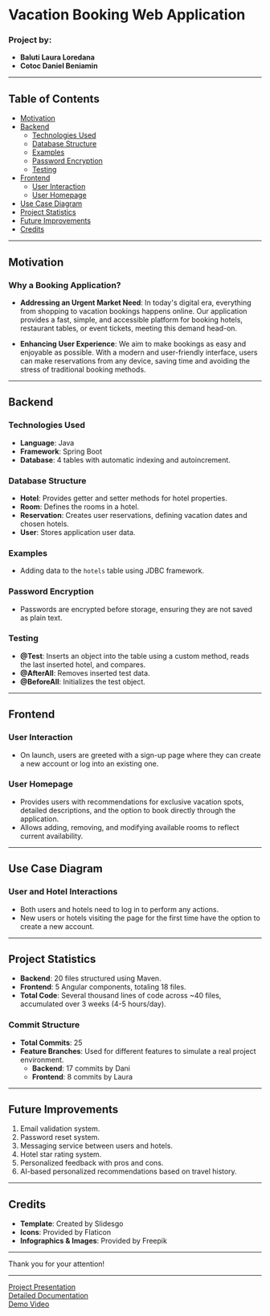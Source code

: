 # Vacation Booking Web Application

### Project by:
- **Baluti Laura Loredana**
- **Cotoc Daniel Beniamin**

---

## Table of Contents
- [Motivation](#motivation)
- [Backend](#backend)
  - [Technologies Used](#technologies-used)
  - [Database Structure](#database-structure)
  - [Examples](#examples)
  - [Password Encryption](#password-encryption)
  - [Testing](#testing)
- [Frontend](#frontend)
  - [User Interaction](#user-interaction)
  - [User Homepage](#user-homepage)
- [Use Case Diagram](#use-case-diagram)
- [Project Statistics](#project-statistics)
- [Future Improvements](#future-improvements)
- [Credits](#credits)

---

## Motivation

### Why a Booking Application?

- **Addressing an Urgent Market Need**: In today's digital era, everything from shopping to vacation bookings happens online. Our application provides a fast, simple, and accessible platform for booking hotels, restaurant tables, or event tickets, meeting this demand head-on.
  
- **Enhancing User Experience**: We aim to make bookings as easy and enjoyable as possible. With a modern and user-friendly interface, users can make reservations from any device, saving time and avoiding the stress of traditional booking methods.

---

## Backend

### Technologies Used
- **Language**: Java
- **Framework**: Spring Boot
- **Database**: 4 tables with automatic indexing and autoincrement.

### Database Structure
- **Hotel**: Provides getter and setter methods for hotel properties.
- **Room**: Defines the rooms in a hotel.
- **Reservation**: Creates user reservations, defining vacation dates and chosen hotels.
- **User**: Stores application user data.

### Examples
- Adding data to the `hotels` table using JDBC framework.

### Password Encryption
- Passwords are encrypted before storage, ensuring they are not saved as plain text.

### Testing
- **@Test**: Inserts an object into the table using a custom method, reads the last inserted hotel, and compares.
- **@AfterAll**: Removes inserted test data.
- **@BeforeAll**: Initializes the test object.

---

## Frontend

### User Interaction
- On launch, users are greeted with a sign-up page where they can create a new account or log into an existing one.

### User Homepage
- Provides users with recommendations for exclusive vacation spots, detailed descriptions, and the option to book directly through the application.
- Allows adding, removing, and modifying available rooms to reflect current availability.

---

## Use Case Diagram

### User and Hotel Interactions
- Both users and hotels need to log in to perform any actions.
- New users or hotels visiting the page for the first time have the option to create a new account.

---

## Project Statistics

- **Backend**: 20 files structured using Maven.
- **Frontend**: 5 Angular components, totaling 18 files.
- **Total Code**: Several thousand lines of code across ~40 files, accumulated over 3 weeks (4-5 hours/day).

### Commit Structure
- **Total Commits**: 25
- **Feature Branches**: Used for different features to simulate a real project environment.
  - **Backend**: 17 commits by Dani
  - **Frontend**: 8 commits by Laura

---

## Future Improvements

1. Email validation system.
2. Password reset system.
3. Messaging service between users and hotels.
4. Hotel star rating system.
5. Personalized feedback with pros and cons.
6. AI-based personalized recommendations based on travel history.

---

## Credits

- **Template**: Created by Slidesgo
- **Icons**: Provided by Flaticon
- **Infographics & Images**: Provided by Freepik

---

Thank you for your attention!

---

[Project Presentation](https://bit.ly/3A1uf1Q)  
[Detailed Documentation](http://bit.ly/2TyoMsr)  
[Demo Video](http://bit.ly/2TtBDfr)
